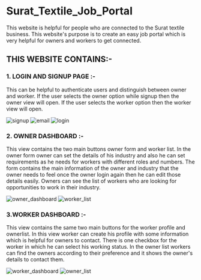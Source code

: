 # Surat_Textile_Job_Portal

This website is helpful for people who are connected to the Surat textile business. This website's purpose is to create an easy job portal which is very helpful for owners and workers to get connected.

## THIS WEBSITE CONTAINS:-

### 1. LOGIN AND SIGNUP PAGE :-
This can be helpful to authenticate users and distinguish between owner and worker. If the user selects the owner option while signup then the owner view will open. If the user selects the worker option then the worker view will open.

![signup](https://github.com/PatelNisarg28/Surat_Textile_Job_Portal/assets/98385350/a2eb7585-39e8-40ad-9444-41599dc72ec7)
![email](https://github.com/PatelNisarg28/Surat_Textile_Job_Portal/assets/98385350/fc9570a5-363d-4962-88d8-263c8b88b4ef)
![login](https://github.com/PatelNisarg28/Surat_Textile_Job_Portal/assets/98385350/0dfc147a-d0a0-4669-a581-ce6ac1459eeb)

### 2. OWNER DASHBOARD :-
This view contains the two main buttons owner form and worker list. In the owner form owner can set the details of his industry and also he can set requirements as he needs for workers with different roles and numbers. The form contains the main information of the owner and industry that the owner needs to feel once the owner login again then he can edit those details easily. Owners can see the list of workers who are looking for opportunities to work in their industry.

![owner_dashboard](https://github.com/PatelNisarg28/Surat_Textile_Job_Portal/assets/98385350/05f199aa-93e0-4b09-980a-81948a93a31e)
![worker_list](https://github.com/PatelNisarg28/Surat_Textile_Job_Portal/assets/98385350/0ac36c3f-8915-4b34-be88-f3bc23a1969f)

### 3.WORKER DASHBOARD :-
This view contains the same two main buttons for the worker profile and ownerlist. In this view worker can create his profile with some information which is helpful for owners to contact. There is one checkbox for the worker in which he can select his working status. In the owner list workers can find the owners according to their preference and it shows the owner's details to contact them. 

![worker_dashboard](https://github.com/PatelNisarg28/Surat_Textile_Job_Portal/assets/98385350/9fa3882f-d4a8-438b-890a-d528650f7784)
![owner_list](https://github.com/PatelNisarg28/Surat_Textile_Job_Portal/assets/98385350/2b0db4b8-834d-45b2-9d6d-914feb8510cc)
